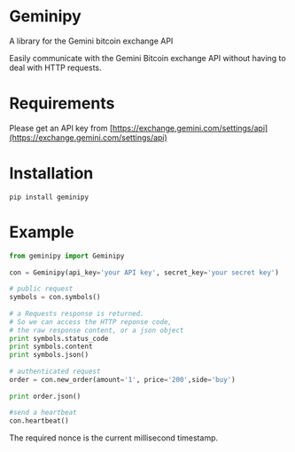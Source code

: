 # Geminipy
A library for the Gemini bitcoin exchange API

Easily communicate with the Gemini Bitcoin exchange API without
having to deal with HTTP requests.


Requirements
============
Please get an API key from [https://exchange.gemini.com/settings/api](https://exchange.gemini.com/settings/api)


Installation
============

```shell
pip install geminipy
```

Example
=======

```python
from geminipy import Geminipy
    
con = Geminipy(api_key='your API key', secret_key='your secret key')
    
# public request
symbols = con.symbols()
    
# a Requests response is returned.
# So we can access the HTTP reponse code,
# the raw response content, or a json object
print symbols.status_code
print symbols.content
print symbols.json()
    
# authenticated request
order = con.new_order(amount='1', price='200',side='buy')
    
print order.json()
    
#send a heartbeat
con.heartbeat()
```

The required nonce is the current millisecond timestamp.
